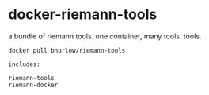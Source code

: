 # docker-riemann-tools
a bundle of riemann tools. one container, many tools. tools. 

```
docker pull bhurlow/riemann-tools

includes:

riemann-tools
riemann-docker
```
